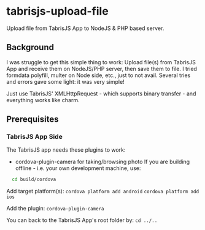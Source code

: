 # tabrisjs-upload-file
Upload file from TabrisJS App to NodeJS &amp; PHP based server.

## Background

I was struggle to get this simple thing to work: Upload file(s) from TabrisJS App and receive them on NodeJS/PHP server, then save them to file. I tried formdata polyfill, multer on Node side, etc., just to not avail. Several tries and errors gave some light: it was very simple!

Just use TabrisJS' XMLHttpRequest - which supports binary transfer - and everything works like charm.

## Prerequisites

### TabrisJS App Side

The TabrisJS app needs these plugins to work:

* cordova-plugin-camera for taking/browsing photo
If you are building offline - i.e. your own development machine, use:
``` bash
  cd build/cordova
```
Add target platform(s):
`cordova platform add android`
`cordova platform add ios`

Add the plugin:
`cordova-plugin-camera`

You can back to the TabrisJS App's root folder by:
`cd ../..`
